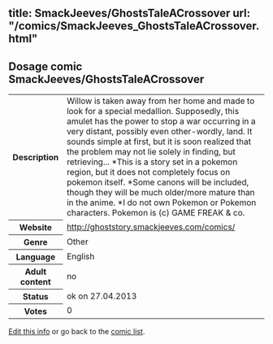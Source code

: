 title: SmackJeeves/GhostsTaleACrossover
url: "/comics/SmackJeeves_GhostsTaleACrossover.html"
---
Dosage comic SmackJeeves/GhostsTaleACrossover
-----------------------------------------

<p id="msg"></p>
<script type="text/javascript">
if (window.location.search === '?edit_info_mail=sent_ok') {
  var elem = document.getElementById("msg");
  elem.innerHTML = 'Edited information sucessfully sent.';
  elem.className = 'ok';
}
</script>
<table class="comicinfo">
<tr>
<th>Description</th><td>Willow is taken away from her home and made to look for a special medallion. Supposedly, this amulet has the power to stop a war occurring in a very distant, possibly even other-wordly, land. It sounds simple at first, but it is soon realized that the problem may not lie solely in finding, but retrieving... *This is a story set in a pokemon region, but it does not completely focus on pokemon itself. *Some canons will be included, though they will be much older/more mature than in the anime. *I do not own Pokemon or Pokemon characters. Pokemon is (c) GAME FREAK &amp; co.</td>
</tr>
<tr>
<th>Website</th><td><a href="http://ghoststory.smackjeeves.com/comics/">http://ghoststory.smackjeeves.com/comics/</a></td>
</tr>
<tr>
<th>Genre</th><td>Other</td>
</tr>
<tr>
<th>Language</th><td>English</td>
</tr>
<tr>
<th>Adult content</th><td>no</td>
</tr>
<tr>
<th>Status</th><td>ok on 27.04.2013</td>
</tr>
<tr>
<th>Votes</th><td>0</td>
</tr>
</table>

[Edit this info](SmackJeeves_GhostsTaleACrossover_edit.html) or go back to the [comic list](../comic-index.html).
